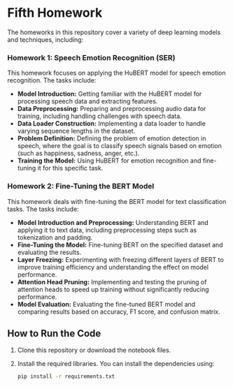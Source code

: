 # Fifth Homework

The homeworks in this repository cover a variety of deep learning models and techniques, including:

### **Homework 1: Speech Emotion Recognition (SER)**
This homework focuses on applying the HuBERT model for speech emotion recognition. The tasks include:

- **Model Introduction:** Getting familiar with the HuBERT model for processing speech data and extracting features.
- **Data Preprocessing:** Preparing and preprocessing audio data for training, including handling challenges with speech data.
- **Data Loader Construction:** Implementing a data loader to handle varying sequence lengths in the dataset.
- **Problem Definition:** Defining the problem of emotion detection in speech, where the goal is to classify speech signals based on emotion (such as happiness, sadness, anger, etc.).
- **Training the Model:** Using HuBERT for emotion recognition and fine-tuning it for this specific task.

### **Homework 2: Fine-Tuning the BERT Model**
This homework deals with fine-tuning the BERT model for text classification tasks. The tasks include:

- **Model Introduction and Preprocessing:** Understanding BERT and applying it to text data, including preprocessing steps such as tokenization and padding.
- **Fine-Tuning the Model:** Fine-tuning BERT on the specified dataset and evaluating the results.
- **Layer Freezing:** Experimenting with freezing different layers of BERT to improve training efficiency and understanding the effect on model performance.
- **Attention Head Pruning:** Implementing and testing the pruning of attention heads to speed up training without significantly reducing performance.
- **Model Evaluation:** Evaluating the fine-tuned BERT model and comparing results based on accuracy, F1 score, and confusion matrix.

## How to Run the Code

1. Clone this repository or download the notebook files.
2. Install the required libraries. You can install the dependencies using:

   ```bash
   pip install -r requirements.txt
